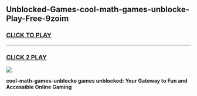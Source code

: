 
## Unblocked-Games-cool-math-games-unblocke-Play-Free-9zoim
<h3>
<a href="https://premium76.site?title=cool-math-games-unblocke&ref=22A">CLICK TO PLAY</a></h3>
<hr>

<h3>
<a href="https://premium76.site?title=cool-math-games-unblocke&ref=22A">CLICK 2 PLAY</a>
  
</h3>

<a href="https://premium76.site?title=cool-math-games-unblocke&ref=22A"><img src="https://clearcache.store/games.png"></a>


**cool-math-games-unblocke games unblocked: Your Gateway to Fun and Accessible Online Gaming**
